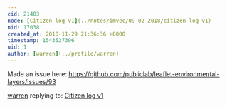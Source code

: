 ```yaml
---
cid: 21403
node: [Citizen log v1](../notes/imvec/09-02-2018/citizen-log-v1)
nid: 17038
created_at: 2018-11-29 21:36:36 +0000
timestamp: 1543527396
uid: 1
author: [warren](../profile/warren)
---
```


Made an issue here: https://github.com/publiclab/leaflet-environmental-layers/issues/93

[warren](../profile/warren) replying to: [Citizen log v1](../notes/imvec/09-02-2018/citizen-log-v1)

